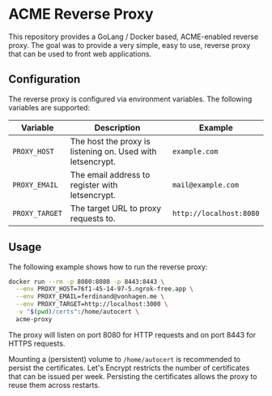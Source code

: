 # ACME Reverse Proxy

This repository provides a GoLang / Docker based, ACME-enabled reverse proxy. The goal was to provide a very
simple, easy to use, reverse proxy that can be used to front web applications.

## Configuration

The reverse proxy is configured via environment variables. The following variables are supported:

| Variable       | Description                                                | Example                 |
|----------------|------------------------------------------------------------|-------------------------|
| `PROXY_HOST`   | The host the proxy is listening on. Used with letsencrypt. | `example.com`           |
| `PROXY_EMAIL`  | The email address to register with letsencrypt.            | `mail@example.com`      |
| `PROXY_TARGET` | The target URL to proxy requests to.                       | `http://localhost:8080` |


## Usage

The following example shows how to run the reverse proxy:

```bash
docker run --rm -p 8080:8080 -p 8443:8443 \
  --env PROXY_HOST=76f1-45-14-97-5.ngrok-free.app \
  --env PROXY_EMAIL=ferdinand@vonhagen.me \
  --env PROXY_TARGET=http://localhost:3000 \
  -v "$(pwd)/certs":/home/autocert \
  acme-proxy
```

The proxy will listen on port 8080 for HTTP requests and on port 8443 for HTTPS requests.

Mounting a (persistent) volume to `/home/autocert` is recommended to persist the certificates. Let's Encrypt restricts
the number of certificates that can be issued per week. Persisting the certificates allows the proxy to reuse them
across restarts.